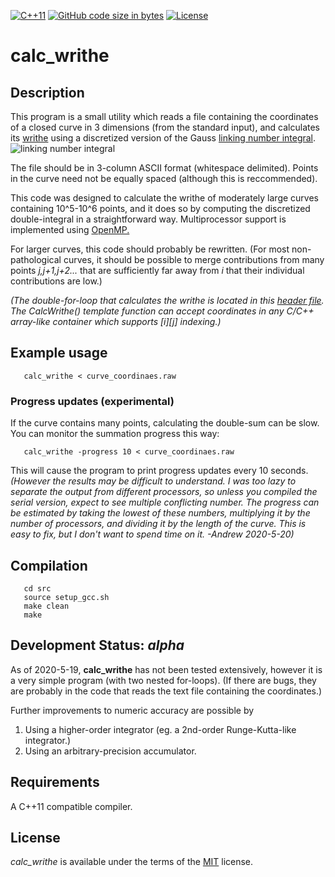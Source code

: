 [![C++11](https://img.shields.io/badge/C%2B%2B-11-blue.svg)](https://isocpp.org/std/the-standard)
[![GitHub code size in bytes](https://img.shields.io/github/languages/code-size/jewettaij/calc_writhe)]()
[![License](https://img.shields.io/badge/License-MIT-green.svg)]()


calc_writhe
===========

## Description

This program is a small utility which reads a file containing the
coordinates of a closed curve in 3 dimensions (from the standard input),
and calculates its [writhe](https://en.wikipedia.org/wiki/Writhe)
using a discretized version of the Gauss
[linking number integral](https://en.wikipedia.org/wiki/Writhe#Writhe_of_a_closed_curve).
![linking number integral](https://wikimedia.org/api/rest_v1/media/math/render/svg/c38baa2103b96fdb9d91d508e8c4d179f4773881)

The file should be in 3-column ASCII format (whitespace delimited).
Points in the curve need not be equally spaced (although this is reccommended).

This code was designed to calculate the writhe of moderately large curves
containing 10^5-10^6 points, and it does so by computing the discretized
double-integral in a straightforward way.
Multiprocessor support is implemented using
[OpenMP.](https://en.wikipedia.org/wiki/OpenMP)

For larger curves, this code should probably be rewritten.
(For most non-pathological curves, it should be possible to merge
 contributions from many points *j,j+1,j+2...* that are sufficiently
 far away from *i* that their individual contributions are low.)

*(The double-for-loop that calculates the writhe is located in this
 [header file](src/calc_writhe.hpp).
 The CalcWrithe() template function can accept coordinates in 
 any C/C++ array-like container which supports [i][j] indexing.)*


## Example usage

```
   calc_writhe < curve_coordinaes.raw
```

### Progress updates (experimental)

If the curve contains many points, calculating the double-sum can be slow.
You can monitor the summation progress this way:
```
   calc_writhe -progress 10 < curve_coordinaes.raw
```
This will cause the program to print progress updates every 10 seconds.
*(However the results may be difficult to understand.
  I was too lazy to separate the output from different processors,
       so unless you compiled the serial version, expect to see multiple
       conflicting number.  The progress can be estimated by taking the lowest
       of these numbers, multiplying it by the number of processors, 
       and dividing it by the length of the curve.
       This is easy to fix, but I don't want to spend time on it.
       -Andrew 2020-5-20)*

## Compilation

```
   cd src
   source setup_gcc.sh
   make clean
   make
```

## Development Status: *alpha*

As of 2020-5-19, **calc_writhe** has not been tested extensively,
however it is a very simple program (with two nested for-loops).
(If there are bugs, they are probably in the code that reads the text
file containing the coordinates.)

Further improvements to numeric accuracy are possible by
1) Using a higher-order integrator
(eg. a 2nd-order Runge-Kutta-like integrator.)
2) Using an arbitrary-precision accumulator.


## Requirements

A C++11 compatible compiler.

## License

*calc_writhe* is available under the terms of the [MIT](LICENSE.md) license.
